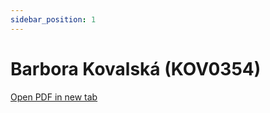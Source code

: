 ```yaml
---
sidebar_position: 1
---
```


# Barbora Kovalská (KOV0354)

<a href="../thesis/kov0354/main.pdf" target="_blank">Open PDF in new tab</a>

<object data="../thesis/kov0354/main.pdf" type="application/pdf" width="100%" height="1120px">
    <embed src="../thesis/kov0354/main.pdf">
    </embed>
</object>
